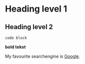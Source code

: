# Heading level 1

## Heading level 2

    code block

**bold tekst**

My favourite searchengine is [Google](https://www.google.com/).
